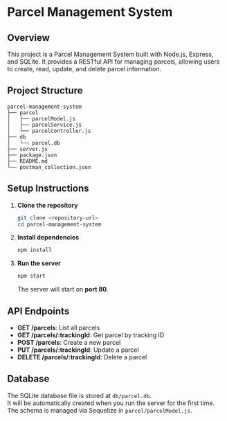 # Parcel Management System

## Overview
This project is a Parcel Management System built with Node.js, Express, and SQLite. It provides a RESTful API for managing parcels, allowing users to create, read, update, and delete parcel information.

## Project Structure
```
parcel-management-system
├── parcel
│   ├── parcelModel.js
│   ├── parcelService.js
│   └── parcelController.js
├── db
│   └── parcel.db
├── server.js
├── package.json
├── README.md
└── postman_collection.json
```

## Setup Instructions

1. **Clone the repository**
   ```bash
   git clone <repository-url>
   cd parcel-management-system
   ```

2. **Install dependencies**
   ```bash
   npm install
   ```

3. **Run the server**
   ```bash
   npm start
   ```

   The server will start on **port 80**.

## API Endpoints

- **GET /parcels**: List all parcels
- **GET /parcels/:trackingId**: Get parcel by tracking ID
- **POST /parcels**: Create a new parcel
- **PUT /parcels/:trackingId**: Update a parcel
- **DELETE /parcels/:trackingId**: Delete a parcel

## Database
The SQLite database file is stored at `db/parcel.db`.  
It will be automatically created when you run the server for the first time.  
The schema is managed via Sequelize in `parcel/parcelModel.js`.
